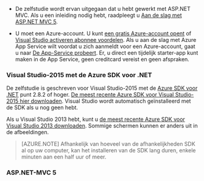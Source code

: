 * De zelfstudie wordt ervan uitgegaan dat u hebt gewerkt met ASP.NET MVC. Als u een inleiding nodig hebt, raadpleegt u [Aan de slag met ASP.NET MVC 5](http://www.asp.net/mvc/overview/getting-started/introduction/getting-started).

* U moet een Azure-account. U kunt [een gratis Azure-account opent](/pricing/free-trial/?WT.mc_id=A261C142F) of [Visual Studio activeren abonnee voordelen](/pricing/member-offers/msdn-benefits-details/?WT.mc_id=A261C142F). Als u aan de slag met Azure App Service wilt voordat u zich aanmeldt voor een Azure-account, gaat u naar [De App-Service probeert](http://go.microsoft.com/fwlink/?LinkId=523751). Er, u direct een tijdelijk starter-app kunt maken in de App Service, geen creditcard vereist en geen afspraken.

### <a name="setupdevenv"></a>Visual Studio-2015 met de Azure SDK voor .NET

De zelfstudie is geschreven voor Visual Studio-2015 met de [Azure SDK voor .NET](../articles/dotnet-sdk.md) punt 2.8.2 of hoger. [De meest recente Azure SDK voor Visual Studio-2015 hier downloaden](http://go.microsoft.com/fwlink/?linkid=518003). Visual Studio wordt automatisch geïnstalleerd met de SDK als u nog geen hebt.

Als u Visual Studio 2013 hebt, kunt u [de meest recente Azure SDK voor Visual Studio 2013 downloaden](http://go.microsoft.com/fwlink/?LinkID=324322). Sommige schermen kunnen er anders uit in de afbeeldingen.

>[AZURE.NOTE] Afhankelijk van hoeveel van de afhankelijkheden SDK al op uw computer, kan het installeren van de SDK lang duren, enkele minuten aan een half uur of meer.

### <a name="aspnet-mvc-5"></a>ASP.NET-MVC 5

